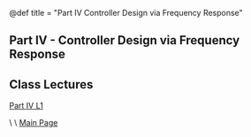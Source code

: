 @def title = "Part IV Controller Design via Frequency Response"

## Part IV - Controller Design via Frequency Response


## Class Lectures

[Part IV L1](../lecture1/index.html)

\\
\\
[Main Page](/index.html)